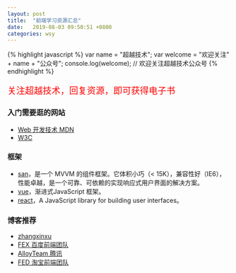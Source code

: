 ```yaml
---
layout: post
title:  "前端学习资源汇总"
date:   2019-08-03 09:50:51 +0800
categories: wsy
---
```


{% highlight javascript %}
var name = "超越技术";
var welcome = "欢迎关注" + name + "公众号";
console.log(welcome);
// 欢迎关注超越技术公众号
{% endhighlight %}

<p style="color: red;font-size: 20px">关注超越技术，回复资源，即可获得电子书</p>

### 入门需要逛的网站
- [Web 开发技术 MDN](https://developer.mozilla.org/zh-CN/docs/Web)
- [W3C](https://www.w3.org/2002/03/tutorials.html#webdesign_htmlcss)

### 框架
- [san](https://baidu.github.io/san/)，是一个 MVVM 的组件框架。它体积小巧（< 15K），兼容性好（IE6），性能卓越，是一个可靠、可依赖的实现响应式用户界面的解决方案。
- [vue](https://cn.vuejs.org/)，渐进式JavaScript 框架。
- [react](https://reactjs.org/)，A JavaScript library for building user interfaces。

### 博客推荐
- [zhangxinxu](https://www.zhangxinxu.com/)
- [FEX 百度前端团队](http://fex.baidu.com/)
- [AlloyTeam 腾讯](http://www.alloyteam.com/)
- [FED 淘宝前端团队](https://fed.taobao.org/)